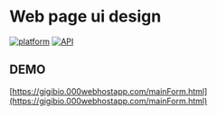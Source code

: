 # Web page ui design
[![platform](https://img.shields.io/badge/Platform-Android-yellow.svg?style=flat-square)](https://www.android.com)
[![API](https://img.shields.io/badge/API-16%2B-brightgreen.svg?style=flat-square)](https://android-arsenal.com/api?level=16s)
 
  

## DEMO
 
[https://gigibio.000webhostapp.com/mainForm.html](https://gigibio.000webhostapp.com/mainForm.html)
  
